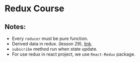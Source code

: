 # Redux Course

## Notes:

-  Every `reducer` must be pure function.
-  Derived data in redux. (lesson 29), [link](https://redux.js.org/usage/deriving-data-selectors).
-  `subscribe` method run when state update.
-  For use redux in react project, we use `React-Redux` package.
